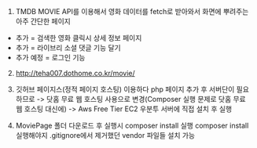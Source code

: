 1. TMDB MOVIE API를 이용해서 영화 데이터를 fetch로 받아와서
화면에 뿌려주는 아주 간단한 페이지

+ 추가 = 검색한 영화 클릭시 상세 정보 페이지 
+ 추가 = 라이브리 소셜 댓글 기능 달기
+ 추가 예정 = 로그인 기능

2. http://teha007.dothome.co.kr/movie/

3. 깃허브 페이지스(정적 페이지 호스팅) 이용하다 php 페이지 추가 후 서버단이 필요하므로
-> 닷홈 무료 웹 호스팅 사용으로 변경(Composer 실행 문제로 닷홈 무료 웹 호스팅 대신에)
-> Aws Free Tier EC2 우분투 서버에 직접 설치 후 실행

4. MoviePage 폴더 다운로드 후 실행시 composer install 실행
composer install 실행해야지 .gitignore에서 제거했던 vendor 파일들 설치 가능